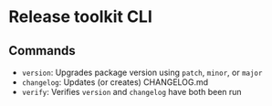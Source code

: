 # Release toolkit CLI

## Commands

- `version`: Upgrades package version using `patch`, `minor`, or `major`
- `changelog`: Updates (or creates) CHANGELOG.md
- `verify`: Verifies `version` and `changelog` have both been run
